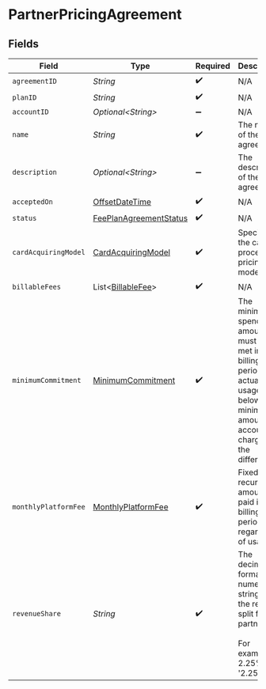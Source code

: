 # PartnerPricingAgreement


## Fields

| Field                                                                                                                                               | Type                                                                                                                                                | Required                                                                                                                                            | Description                                                                                                                                         | Example                                                                                                                                             |
| --------------------------------------------------------------------------------------------------------------------------------------------------- | --------------------------------------------------------------------------------------------------------------------------------------------------- | --------------------------------------------------------------------------------------------------------------------------------------------------- | --------------------------------------------------------------------------------------------------------------------------------------------------- | --------------------------------------------------------------------------------------------------------------------------------------------------- |
| `agreementID`                                                                                                                                       | *String*                                                                                                                                            | :heavy_check_mark:                                                                                                                                  | N/A                                                                                                                                                 |                                                                                                                                                     |
| `planID`                                                                                                                                            | *String*                                                                                                                                            | :heavy_check_mark:                                                                                                                                  | N/A                                                                                                                                                 |                                                                                                                                                     |
| `accountID`                                                                                                                                         | *Optional\<String>*                                                                                                                                 | :heavy_minus_sign:                                                                                                                                  | N/A                                                                                                                                                 |                                                                                                                                                     |
| `name`                                                                                                                                              | *String*                                                                                                                                            | :heavy_check_mark:                                                                                                                                  | The name of the agreement.                                                                                                                          |                                                                                                                                                     |
| `description`                                                                                                                                       | *Optional\<String>*                                                                                                                                 | :heavy_minus_sign:                                                                                                                                  | The description of the agreement.                                                                                                                   |                                                                                                                                                     |
| `acceptedOn`                                                                                                                                        | [OffsetDateTime](https://docs.oracle.com/javase/8/docs/api/java/time/OffsetDateTime.html)                                                           | :heavy_check_mark:                                                                                                                                  | N/A                                                                                                                                                 |                                                                                                                                                     |
| `status`                                                                                                                                            | [FeePlanAgreementStatus](../../models/components/FeePlanAgreementStatus.md)                                                                         | :heavy_check_mark:                                                                                                                                  | N/A                                                                                                                                                 |                                                                                                                                                     |
| `cardAcquiringModel`                                                                                                                                | [CardAcquiringModel](../../models/components/CardAcquiringModel.md)                                                                                 | :heavy_check_mark:                                                                                                                                  | Specifies the card processing pricing model                                                                                                         |                                                                                                                                                     |
| `billableFees`                                                                                                                                      | List\<[BillableFee](../../models/components/BillableFee.md)>                                                                                        | :heavy_check_mark:                                                                                                                                  | N/A                                                                                                                                                 |                                                                                                                                                     |
| `minimumCommitment`                                                                                                                                 | [MinimumCommitment](../../models/components/MinimumCommitment.md)                                                                                   | :heavy_check_mark:                                                                                                                                  | The minimum spending amount that must be met in the billing period. If actual usage is below the minimum amount, account is charged the difference. |                                                                                                                                                     |
| `monthlyPlatformFee`                                                                                                                                | [MonthlyPlatformFee](../../models/components/MonthlyPlatformFee.md)                                                                                 | :heavy_check_mark:                                                                                                                                  | Fixed recurring amount paid in the billing period regardless of usage.                                                                              |                                                                                                                                                     |
| `revenueShare`                                                                                                                                      | *String*                                                                                                                                            | :heavy_check_mark:                                                                                                                                  |   The decimal-formatted numerical string of the revenue split for partner.<br/>  <br/>  For example, 2.25% is '2.25'.                               | 2.25                                                                                                                                                |